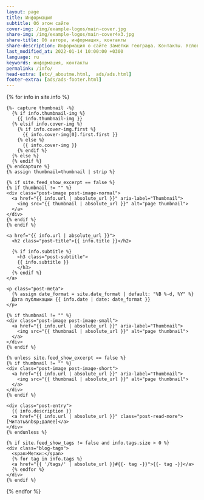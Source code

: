 ```yaml
---
layout: page
title: Информация
subtitle: Об этом сайте
cover-img: /img/example-logos/main-cover.jpg
share-img: /img/example-logos/main-cover4x3.jpg
share-title: Об авторе, информация, контакты
share-description: Информация о сайте Заметки географа. Контакты. Условия использования. Связь с автором. Дорога не кончается!!!
last_modified_at: 2022-01-14 10:00:00 +0300
language: ru
keywords: информация, контакты
permalink: /info/
head-extra: [etc/_aboutme.html,  ads/ads.html]
footer-extra: [ads/ads-footer.html]
---
```

<div class="posts-list">
  {% for info in site.info %}
  <article class="post-preview">

    {%- capture thumbnail -%}
      {% if info.thumbnail-img %}
        {{ info.thumbnail-img }}
      {% elsif info.cover-img %}
        {% if info.cover-img.first %}
          {{ info.cover-img[0].first.first }}
        {% else %}
          {{ info.cover-img }}
        {% endif %}
      {% else %}
      {% endif %}
    {% endcapture %}
    {% assign thumbnail=thumbnail | strip %}

    {% if site.feed_show_excerpt == false %}
    {% if thumbnail != "" %}
    <div class="post-image post-image-normal">
      <a href="{{ info.url | absolute_url }}" aria-label="Thumbnail">
        <img src="{{ thumbnail | absolute_url }}" alt="page thumbnail">
      </a>
    </div>
    {% endif %}
    {% endif %}

    <a href="{{ info.url | absolute_url }}">
      <h2 class="post-title">{{ info.title }}</h2>

      {% if info.subtitle %}
        <h3 class="post-subtitle">
        {{ info.subtitle }}
        </h3>
      {% endif %}
    </a>

    <p class="post-meta">
      {% assign date_format = site.date_format | default: "%B %-d, %Y" %}
      Дата публикации {{ info.date | date: date_format }}
    </p>

    {% if thumbnail != "" %}
    <div class="post-image post-image-small">
      <a href="{{ info.url | absolute_url }}" aria-label="Thumbnail">
        <img src="{{ thumbnail | absolute_url }}" alt="page thumbnail">
      </a>
    </div>
    {% endif %}

    {% unless site.feed_show_excerpt == false %}
    {% if thumbnail != "" %}
    <div class="post-image post-image-short">
      <a href="{{ info.url | absolute_url }}" aria-label="Thumbnail">
        <img src="{{ thumbnail | absolute_url }}" alt="page thumbnail">
      </a>
    </div>
    {% endif %}

    <div class="post-entry">
      {{ info.description }}
      <a href="{{ info.url | absolute_url }}" class="post-read-more">[Читать&nbsp;далее]</a>
    </div>
    {% endunless %}

    {% if site.feed_show_tags != false and info.tags.size > 0 %}
    <div class="blog-tags">
      <span>Метки:</span>
      {% for tag in info.tags %}
      <a href="{{ '/tags/' | absolute_url }}#{{- tag -}}">{{- tag -}}</a>
      {% endfor %}
    </div>
    {% endif %}

   </article>
  {% endfor %}
</div>
